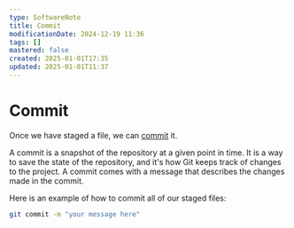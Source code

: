 ```yaml
---
type: SoftwareNote
title: Commit
modificationDate: 2024-12-19 11:36
tags: []
mastered: false
created: 2025-01-01T17:35
updated: 2025-01-01T11:37
---
```


# Commit

Once we have staged a file, we can [commit](https://docs.github.com/en/pull-requests/committing-changes-to-your-project/creating-and-editing-commits/about-commits) it.

A commit is a snapshot of the repository at a given point in time. It is a way to save the state of the repository, and it's how Git keeps track of changes to the project. A commit comes with a message that describes the changes made in the commit.

Here is an example of how to commit all of our staged files:

```bash
git commit -m "your message here"
```


